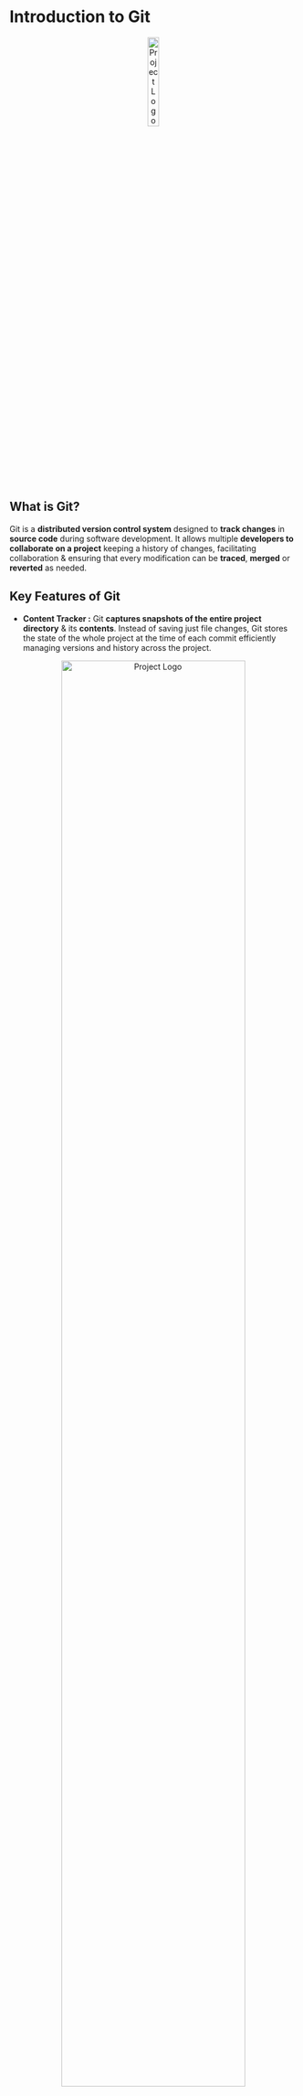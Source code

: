 # Introduction to Git
<div align="center">
    <img src="Diagrams/Git-Logo.png" alt="Project Logo" width=20%>
</div>

## What is Git?
Git is a **distributed version control system** designed to **track changes** in **source code** during software development. It allows multiple **developers to collaborate on a project** keeping a history of changes, facilitating collaboration & ensuring that every modification can be **traced**, **merged** or **reverted** as needed.

## Key Features of Git
- **Content Tracker :** Git **captures snapshots of the entire project directory** & its **contents**. Instead of saving just file changes, Git stores the state of the whole project at the time of each commit efficiently managing versions and history across the project.
<div align="center">
    <img src="Diagrams/Content-Tracker.png" alt="Project Logo" width=80%>
</div>

- **Distributed :** Every developer has a complete **copy of the entire repository** including its history on their own machine.
<div align="center">
    <img src="Diagrams/Distributed.png" alt="Project Logo" width=50%>
</div>

- **Version Control :**  Git tracks changes to files over time allowing us to **go back in time to view**, **manage** & **review the history** of a project. This makes it easy to **restore previous versions** & keep a detailed log of modifications.
<div align="center">
    <img src="Diagrams/Version-Control.png" alt="Project Logo" width=70%>
</div>

- **Branching and Merging :** Git allows developers to work on different features or fixes in parallel through **branches** which can later be merged into the main codebase.
<div align="center">
    <img src="Diagrams/Branching-Merging.png" alt="Project Logo" width=70%>
</div>

## Git Repository Types
Git supports two main types of repositories.
1. **Local Repository**
2. **Remote Repository**
<div align="center">
    <img src="Diagrams/Repository-Types.png" alt="Project Logo" width=70%>
</div>

### 1. Local Repository 
This is a repository stored on our **local machine** where we can work independently. Each developer has a complete copy of the project including the **entire version history**. Changes are made ***locally** & **can be committed to the local repository** without needing to connect to any **remote server**. In a Local Repository, Git manages changes through three main areas:
1. **Working Area**
This is the directory **where we actively make changes to files**. Any **edits**, **additions** or **deletions** happen here but they are not yet tracked by Git until we stage them.
2. **Staging Area (also known as the Index)**
The staging area is a **holding space** between the **working area & the repository**. When we decide to track certain changes **we add them to the staging area** with **`git add`**. It holds a snapshot of what will be included in the next commit.
3. **Commit**
Once changes are staged, we can create a commit using **`git commit`** which **saves the staged changes** to the local repository. Each commit is a snapshot of the project's state at that point in time allowing us to go back in time if needed.

These three areas form the basic workflow in Git ensuring changes are carefully managed before being permanently recorded in the repository.
### 2. Remote Repository
A **remote repository is hosted on a server** & is typically used to **share code among team members** or **backup the project**. Multiple developers can collaborate by pushing their changes to and pulling updates from the remote repository. Popular **remote hosting services** include **GitHub**, **GitLab** & **Bitbucket**.

## Git Add
### What is git add?
**Git add** is a command **used to stage changes in Git** preparing them to be included in the **next commit**. It doesn’t actually commit the changes it simply **moves modified or new files from the working area to the staging area** (also known as the "index"). This step is crucial in Git’s workflow because only staged changes can be committed.
### Key Concepts of git add
1. Staging Changes
2. Staging
3. Tracking New Files
4. Removing Changes from Staging

### Git add Commnads
#### 1. Stage All Changes
To stage all the modified and new files in your working directory.
```bash
    git add .
```
#### 2. Stage a Specific File 
To stage a particular file, specify its name.
```bash
    git add filename
```
#### 3. Stage Multiple Files
To stage several files at once.
```bash
    git add file1 file2 file3
```
#### 4. Stage a Directory
To stage all changes within a specific directory.
```bash
    git add Directory_Name/
```
#### 5. Unstaging a File
Unstages a file but keeps the changes in the working directory.
```bash
    git restore --staged filename
```
This command affects the staging area without touching the working directory's changes.
#### 6. Restoring a File to Its Last Committed State
If you’ve made changes to a file and want to discard them (i.e., revert the file to its last committed version), you can use:
```bash
    git restore filename
```
This command affects the working directory
## Git Commit
### What is Commit?
**Git commit** represents a **snapshot of the project at a specific point in time**. It stores changes made to the files in a repository and forms the backbone of Git's version control.

A commit includes:
- **Author information (name and email)**
- **Commit message (a brief description of the changes)**
- **Changes (diff) (what was added, modified or deleted)**

### Commit Commands
To create a commit, the workflow usually involves
#### 1. Commiting
Changes to files must be staged using the **`git add`** command.

Once the changes are staged we create a commit using **`git commit`**
```bash
    git commit -m "Your commit message here"
```
#### 2. Amending Commits
If a mistake is made in the most recent commit, we can amend it:
```bash
    git commit --amend -m "Updated commit message"
```
This command allows modifying the commit message or the content of the previous commit.
#### 3. Viewing Commits
We can view the history of commits using the **`git log command`**
```bash
    git log
```
This will display the commit hashes, author, date and messages.
### Commit Message Guidelines
- **Be clear :** The message should describe the changes and why they were made.
- **Use imperative mood :** Commit messages should describe what the commit does when applied, such as:
    - **`"Fix typo in README"`**
    - **`"Add new authentication method"`**
#### Here are more concise descriptions for different types of Git commits:
- **Added Image :** Included a new image or diagram.
- **Fixed Typo :** Corrected a spelling mistake.
- **Fixed Syntax :** Corrected errors in code or formatting.
- **Added Bold Text :** Highlighted important keywords.
- **Fixed Heading :** Edited or restructured a heading.
- **Updated Image :** Replaced an outdated diagram with a new one.
- **Refined Content :** Improved the clarity or readability of text.
- **Fixed Comments :** Improved explanations in code comments.